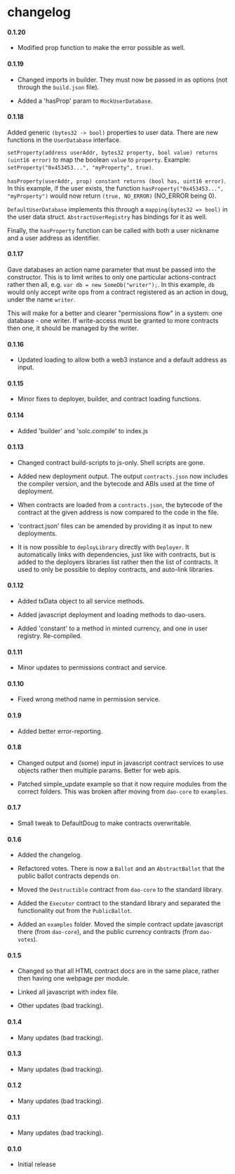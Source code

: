 # changelog

#### 0.1.20

- Modified prop function to make the error possible as well.

#### 0.1.19

- Changed imports in builder. They must now be passed in as options (not through the `build.json` file). 

- Added a 'hasProp' param to `MockUserDatabase`.

#### 0.1.18

Added generic `(bytes32 -> bool)` properties to user data. There are new functions in the `UserDatabase` interface. 

 `setProperty(address userAddr, bytes32 property, bool value) returns (uint16 error)` to map the boolean `value` to `property`. Example: `setProperty("0x453453...", "myProperty", true)`. 

`hasProperty(userAddr, prop) constant returns (bool has, uint16 error)`. In this example, if the user exists, the function `hasProperty("0x453453...", "myProperty")` would now return `(true, NO_ERROR)` (NO_ERROR being 0).

`DefaultUserDatabase` implements this through a `mapping(bytes32 => bool)` in the user data struct. `AbstractUserRegistry` has bindings for it as well.

Finally, the `hasProperty` function can be called with both a user nickname and a user address as identifier.   

#### 0.1.17

Gave databases an action name parameter that must be passed into the constructor. This is to limit writes to only one particular actions-contract rather then all, e.g. `var db = new SomeDb("writer");`. In this example, `db` would only accept write ops from a contract registered as an action in doug, under the name `writer`.
 
This will make for a better and clearer "permissions flow" in a system: one database - one writer. If write-access must be granted to more contracts then one, it should be managed by the writer. 

#### 0.1.16

- Updated loading to allow both a web3 instance and a default address as input.

#### 0.1.15

- Minor fixes to deployer, builder, and contract loading functions.

#### 0.1.14

- Added 'builder' and 'solc.compile' to index.js

#### 0.1.13

- Changed contract build-scripts to js-only. Shell scripts are gone.

- Added new deployment output. The output `contracts.json` now includes the compiler version, and the bytecode and ABIs used at the time of deployment.

- When contracts are loaded from a `contracts.json`, the bytecode of the contract at the given address is now compared to the code in the file.

- 'contract.json' files can be amended by providing it as input to new deployments.
 
- It is now possible to `deployLibrary` directly with `Deployer`. It automatically links with dependencies, just like with contracts, but is added to the deployers libraries list rather then the list of contracts. It used to only be possible to deploy contracts, and auto-link libraries.

#### 0.1.12

- Added txData object to all service methods.

- Added javascript deployment and loading methods to dao-users.
 
- Added 'constant' to a method in minted currency, and one in user registry. Re-compiled.

#### 0.1.11

- Minor updates to permissions contract and service.

#### 0.1.10

- Fixed wrong method name in permission service.

#### 0.1.9

- Added better error-reporting.

#### 0.1.8

- Changed output and (some) input in javascript contract services to use objects rather then multiple params. Better for web apis.

- Patched simple_update example so that it now require modules from the correct folders. This was broken after moving from `dao-core` to `examples`.

#### 0.1.7

- Small tweak to DefaultDoug to make contracts overwritable.

#### 0.1.6

- Added the changelog.

- Refactored votes. There is now a `Ballot` and an `AbstractBallot` that the public ballot contracts depends on.

- Moved the `Destructible` contract from `dao-core` to the standard library.

- Added the `Executor` contract to the standard library and separated the functionality out from the `PublicBallot`.

- Added an `examples` folder. Moved the simple contract update javascript there (from `dao-core`), and the public currency contracts (from `dao-votes`).

#### 0.1.5 

- Changed so that all HTML contract docs are in the same place, rather then having one webpage per module.

- Linked all javascript with index file.

- Other updates (bad tracking).

#### 0.1.4

- Many updates (bad tracking).

#### 0.1.3

- Many updates (bad tracking).

#### 0.1.2

- Many updates (bad tracking).

#### 0.1.1

- Many updates (bad tracking).

#### 0.1.0

- Initial release